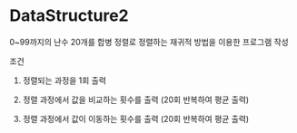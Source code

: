# DataStructure2
0~99까지의 난수 20개를 합병 정렬로 정렬하는 재귀적 방법을 이용한 프로그램 작성

조건

1. 정렬되는 과정을 1회 출력

2. 정렬 과정에서 값을 비교하는 횟수를 출력 (20회 반복하여 평균 출력)

3. 정렬 과정에서 값이 이동하는 횟수를 출력 (20회 반복하여 평균 출력)
